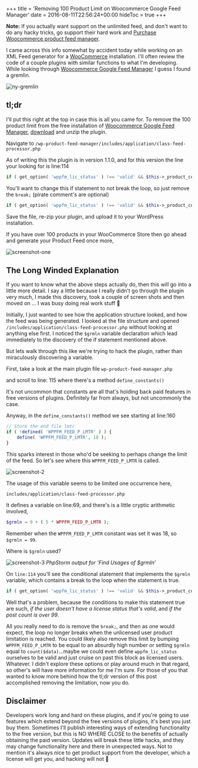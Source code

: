 +++
title = 'Removing 100 Product Limit on Woocommerce Google Feed Manager'
date = 2016-08-11T22:56:24+00:00
hideToc = true
+++

**Note:** If you actually want support on the unlimited feed, and don't want to do any hacky tricks, go support their hard work and [Purchase Woocommerce product feed manager](http://www.wpmarketingrobot.com/purchase-wp-product-feed-manager/).


I came across this info somewhat by accident today while working on an XML Feed generator for a [WooCommerce](https://wordpress.org/plugins/woocommerce/) installation. I'll often review the code of a couple plugins with similar functions to what I'm developing. While looking through [Woocommerce Google Feed Manager](https://wordpress.org/plugins/wp-product-feed-manager/) I guess I found a gremlin.


![ny-gremlin](/posts/images/removing-100-product-limit-woocommerce/grmln.jpg)


## tl;dr

I'll put this right at the top in case this is all you came for. To remove the 100 product limit from the free installation of [Woocommerce Google Feed Manager](https://wordpress.org/plugins/wp-product-feed-manager/), [download](https://wordpress.org/plugins/wp-product-feed-manager/) and unzip the plugin.

Navigate to `/wp-product-feed-manager/includes/application/class-feed-processor.php`

As of writing this the plugin is in version 1.1.0, and for this version the line your looking for is line:114

```php
if ( get_option( 'wppfm_lic_status' ) !== 'valid' && $this->_product_counter > $grmln ) { break; }
```

You'll want to change this if statement to not break the loop, so just remove the `break;` (pirate comment's are optional)

```php
if ( get_option( 'wppfm_lic_status' ) !== 'valid' && $this->_product_counter > $grmln ){/*Avast, mateys!*/ }
```

Save the file, re-zip your plugin, and upload it to your WordPress installation.

If you have over 100 products in your WooCommerce Store then go ahead and generate your Product Feed once more,

![screenshot-one](/posts/images/removing-100-product-limit-woocommerce/sc1.png)

## The Long Winded Explanation

If you want to know what the above steps actually do, then this will go into a little more detail. I say a little because I really didn't go through the plugin very much, I made this discovery, took a couple of screen shots and then moved on ... I was busy doing real work stuff 🙁

Initially, I just wanted to see how the application structure looked, and how the feed was being generated. I looked at the file structure and opened `/includes/application/class-feed-processor.php` without looking at anything else first. I noticed the `$grmln`  variable declaration which lead immediately to the discovery of the if statement mentioned above.

But lets walk through this like we're trying to hack the plugin, rather than miraculously discovering a variable.

First, take a look at the main plugin file `wp-product-feed-manager.php`

and scroll to line: 115 where there's a method `define_constants()`

It's not uncommon that constants are all that's holding back paid features in free versions of plugins. Definitely far from always, but not uncommonly the case.

Anyway, in the `define_constants()` method we see starting at line:160

```php
// Store the end file lmtr  
if ( !defined( 'WPPFM_FEED_P_LMTR' ) ) {  
    define( 'WPPFM_FEED_P_LMTR', 18 );
}
```

This sparks interest in those who'd be seeking to perhaps change the limit of the feed.  So let's see where this `WPPFM_FEED_P_LMTR` is called.

![screenshot-2](/posts/images/removing-100-product-limit-woocommerce/sc2.png)



The usage of this variable seems to be limited one occurrence here,

`includes/application/class-feed-processor.php`

It defines a variable on line:69,  and  there's is a little cryptic arithmetic involved,

```php
$grmln = 9 + ( 5 * WPPFM_FEED_P_LMTR );
```

Remember when the `WPPFM_FEED_P_LMTR` constant was set it was 18, so `$grmln = 99`.

Where is `$grmln` used?

![screenshot-3](/posts/images/removing-100-product-limit-woocommerce/sc3.png)
*PhpStorm output for ‘Find Usages of $grmln’*



On `line:114` you'll see the conditional statement that implements the `$grmln` variable, which contains a break to the loop when the statement is true.

```php
if ( get_option( 'wppfm_lic_status' ) !== 'valid' && $this->_product_counter > $grmln ) { break; }
```

Well that's a problem, because the conditions to make this statement true are such, *if the user doesn't have a license status that's valid*, and *if the post count is over 99*.

All you really need to do is remove the `break;`, and then as one would expect, the loop no longer breaks when the unlicensed user product limitation is reached. You could likely also remove this limit by bumping `WPPFM_FEED_P_LMTR` to be equal to an absurdly high number or setting `$grmln` equal to `count($data)`...maybe we could even define `wppfm_lic_status` ourselves to be valid and just cruise on past this block as licensed users. Whatever. I didn't explore these options or play around much in that regard, so other's will have more information for me I'm sure. For those of you that wanted to know more behind how the tl;dr version of this post accomplished removing the limitation, now you do.

## Disclaimer

Developers work long and hard on these plugins, and if you're going to use features which extend beyond the free versions of plugins, it's best you just buy them. Sometimes I'll publish interesting ways of extending functionality to the free version, but this is NO WHERE CLOSE to the benefits of actually obtaining the paid version. Updates will break these little hacks, and they may change functionality here and there in unexpected ways. Not to mention it's always nice to get product support from the developer, which a license will get you, and hacking will not 🙂